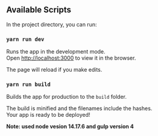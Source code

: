 ## Available Scripts

In the project directory, you can run:

### `yarn run dev`

Runs the app in the development mode.<br />
Open [http://localhost:3000](http://localhost:3000) to view it in the browser.

The page will reload if you make edits.<br />

### `yarn run build`

Builds the app for production to the `build` folder.<br />

The build is minified and the filenames include the hashes.<br />
Your app is ready to be deployed!

**Note: used node vesion 14.17.6 and gulp version 4**
